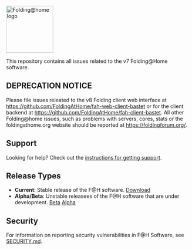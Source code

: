 <p>
  <a href="https://foldingathome.org/">
    <img
      width="128"
      alt="Folding@home logo"
      src="https://foldingathome.org/logo.png"
    />
  </a>
</p>

This repository contains all issues related to the v7 Folding@Home software.

## DEPRECATION NOTICE

Please file issues releated to the v8 Folding client web interface at 
https://github.com/FoldingAtHome/fah-web-client-bastet or for the client
backend at https://github.com/FoldingAtHome/fah-client-bastet.  All other
Folding@home issues, such as problems with servers, cores, stats or
the foldingathome.org website should be reported at 
https://foldingforum.org/.

## Support

Looking for help? Check out the
[instructions for getting support](.github/ISSUE_TEMPLATE/SUPPORT.md).

## Release Types

* **Current**: Stable release of the F@H software.
[Download](https://foldingathome.org/download)
* **Alpha/Beta**: Unstable releasees of the F@H software that are under development.
[Beta](https://foldingathome.org/beta/)
[Alpha](https://foldingathome.org/alpha/)

## Security

For information on reporting security vulnerabilities in F@H Software, see
[SECURITY.md](./SECURITY.md).
